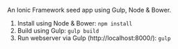An Ionic Framework seed app using Gulp, Node & Bower.

1. Install using Node & Bower:
```npm install```
2. Build using Gulp:
```gulp build```
3. Run webserver via Gulp (http://localhost:8000/):
```gulp```